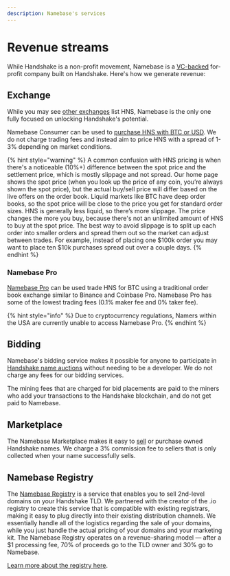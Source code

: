 ```yaml
---
description: Namebase's services
---
```


# Revenue streams

While Handshake is a non-profit movement, Namebase is a [VC-backed](https://www.namebase.io/about/) for-profit company built on Handshake. Here's how we generate revenue:

## Exchange

While you may see [other exchanges](https://www.coingecko.com/en/coins/handshake) list HNS, Namebase is the only one fully focused on unlocking Handshake's potential.&#x20;

Namebase Consumer can be used to [purchase HNS with BTC or USD](../starting-from-zero/buy-hns.md). We do not charge trading fees and instead aim to price HNS with a spread of 1-3% depending on market conditions.&#x20;

{% hint style="warning" %}
A common confusion with HNS pricing is when there's a noticeable (10%+) difference between the spot price and the settlement price, which is mostly slippage and not spread. Our home page shows the spot price (when you look up the price of any coin, you’re always shown the spot price), but the actual buy/sell price will differ based on the live offers on the order book. Liquid markets like BTC have deep order books, so the spot price will be close to the price you get for standard order sizes. HNS is generally less liquid, so there’s more slippage. The price changes the more you buy, because there's not an unlimited amount of HNS to buy at the spot price. The best way to avoid slippage is to split up each order into smaller orders and spread them out so the market can adjust between trades. For example, instead of placing one $100k order you may want to place ten $10k purchases spread out over a couple days.
{% endhint %}

### Namebase Pro

[Namebase Pro](https://www.namebase.io/pro) can be used trade HNS for BTC using a traditional order book exchange similar to Binance and Coinbase Pro. Namebase Pro has some of the lowest trading fees (0.1% maker fee and 0% taker fee).

{% hint style="info" %}
Due to cryptocurrency regulations, Namers within the USA are currently unable to access Namebase Pro.
{% endhint %}

## Bidding

Namebase's bidding service makes it possible for anyone to participate in [Handshake name auctions](../about-handshake/handshake-auction.md) without needing to be a developer. We do not charge any fees for our bidding services.&#x20;

The mining fees that are charged for bid placements are paid to the miners who add your transactions to the Handshake blockchain, and do not get paid to Namebase.

## Marketplace

The Namebase Marketplace makes it easy to [sell](../starting-from-zero/how-to-use-handshake-names.md#sell-your-name) or purchase owned Handshake names. We charge a 3% commission fee to sellers that is only collected when your name successfully sells.

## Namebase Registry

The [Namebase Registry](https://www.namebase.io/registry/) is a service that enables you to sell 2nd-level domains on your Handshake TLD. We partnered with the creator of the .io registry to create this service that is compatible with existing registrars, making it easy to plug directly into their existing distribution channels. We essentially handle all of the logistics regarding the sale of your domains, while you just handle the actual pricing of your domains and your marketing kit. The Namebase Registry operates on a revenue-sharing model — after a $1 processing fee, 70% of proceeds go to the TLD owner and 30% go to Namebase.

[Learn more about the registry here](https://news.namebase.io/post/1143).

